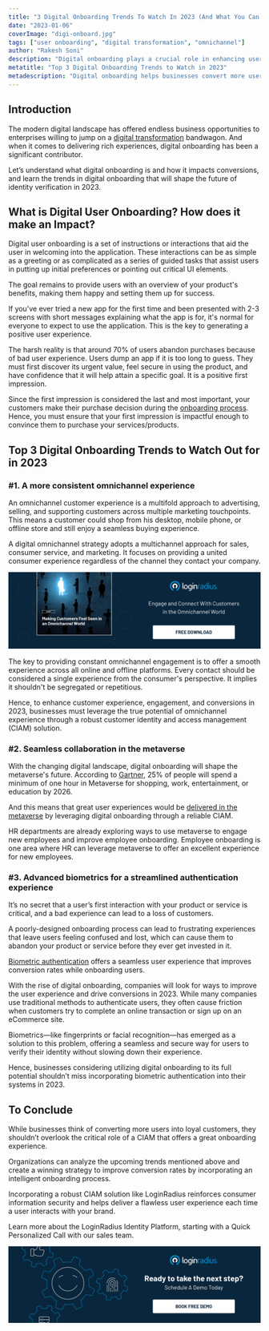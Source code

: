 ```yaml
---
title: "3 Digital Onboarding Trends To Watch In 2023 (And What You Can Do About It Now)"
date: "2023-01-06"
coverImage: "digi-onboard.jpg"
tags: ["user onboarding", "digital transformation", "omnichannel"]
author: "Rakesh Soni"
description: "Digital onboarding plays a crucial role in enhancing user experience. This blog will help you understand what digital onboarding is, how it impacts conversions, and the trends in digital onboarding that will shape the future of identity verification."
metatitle: "Top 3 Digital Onboarding Trends to Watch in 2023"
metadescription: "Digital onboarding helps businesses convert more users into customers. Here’s a list of digital onboarding trends to watch out for in 2023."
---
```


## Introduction

The modern digital landscape has offered endless business opportunities to enterprises willing to jump on a [digital transformation](https://blog.loginradius.com/identity/what-is-digital-transformation/) bandwagon. And when it comes to delivering rich experiences, digital onboarding has been a significant contributor. 

Let’s understand what digital onboarding is and how it impacts conversions, and learn the trends in digital onboarding that will shape the future of identity verification in 2023. 


## What is Digital User Onboarding? How does it make an Impact? 

Digital user onboarding is a set of instructions or interactions that aid the user in welcoming into the application. These interactions can be as simple as a greeting or as complicated as a series of guided tasks that assist users in putting up initial preferences or pointing out critical UI elements. 

The goal remains to provide users with an overview of your product's benefits, making them happy and setting them up for success.

If you’ve ever tried a new app for the first time and been presented with 2-3 screens with short messages explaining what the app is for, it's normal for everyone to expect to use the application. This is the key to generating a positive user experience.

The harsh reality is that around 70% of users abandon purchases because of bad user experience. Users dump an app if it is too long to guess. They must first discover its urgent value, feel secure in using the product, and have confidence that it will help attain a specific goal. It is a positive first impression.

Since the first impression is considered the last and most important, your customers make their purchase decision during the [onboarding process](https://blog.loginradius.com/growth/smooth-onboarding-positive-user-impression/). Hence, you must ensure that your first impression is impactful enough to convince them to purchase your services/products.


## Top 3 Digital Onboarding Trends to Watch Out for in 2023


### #1. A more consistent omnichannel experience

An omnichannel customer experience is a multifold approach to advertising, selling, and supporting customers across multiple marketing touchpoints. This means a customer could shop from his desktop, mobile phone, or offline store and still enjoy a seamless buying experience.  

A digital omnichannel strategy adopts a multichannel approach for sales, consumer service, and marketing. It focuses on providing a united consumer experience regardless of the channel they contact your company.

[![EB-omnichannel](EB-omnichannel.png)](https://www.loginradius.com/resource/making-customers-feel-seen-in-an-omnichannel-world/)

The key to providing constant omnichannel engagement is to offer a smooth experience across all online and offline platforms. Every contact should be considered a single experience from the consumer's perspective. It implies it shouldn't be segregated or repetitious.

Hence, to enhance customer experience, engagement, and conversions in 2023, businesses must leverage the true potential of omnichannel experience through a robust customer identity and access management (CIAM) solution. 


### #2. Seamless collaboration in the metaverse

With the changing digital landscape, digital onboarding will shape the metaverse's future. According to [Gartner](https://www.gartner.com/en/newsroom/press-releases/2022-02-07-gartner-predicts-25-percent-of-people-will-spend-at-least-one-hour-per-day-in-the-metaverse-by-2026), 25% of people will spend a minimum of one hour in Metaverse for shopping, work, entertainment, or education by 2026. 

And this means that great user experiences would be [delivered in the metaverse](https://blog.loginradius.com/identity/changing-user-authentication-in-metaverse/) by leveraging digital onboarding through a reliable CIAM.  

HR departments are already exploring ways to use metaverse to engage new employees and improve employee onboarding. Employee onboarding is one area where HR can leverage metaverse to offer an excellent experience for new employees. 


### #3. Advanced biometrics for a streamlined authentication experience

It’s no secret that a user’s first interaction with your product or service is critical, and a bad experience can lead to a loss of customers. 

A poorly-designed onboarding process can lead to frustrating experiences that leave users feeling confused and lost, which can cause them to abandon your product or service before they ever get invested in it. 

[Biometric authentication](https://blog.loginradius.com/identity/what-is-mob-biometric-authentication/) offers a seamless user experience that improves conversion rates while onboarding users.

With the rise of digital onboarding, companies will  look for ways to improve the user experience and drive conversions in 2023. While many companies use traditional methods to authenticate users, they often cause friction when customers try to complete an online transaction or sign up on an eCommerce site. 

Biometrics—like fingerprints or facial recognition—has emerged as a solution to this problem, offering a seamless and secure way for users to verify their identity without slowing down their experience.

Hence, businesses considering utilizing digital onboarding to its full potential shouldn’t miss incorporating biometric authentication into their systems in 2023. 


## To Conclude

While businesses think of converting more users into loyal customers, they shouldn’t overlook the critical role of a CIAM that offers a great onboarding experience. 

Organizations can analyze the upcoming trends mentioned above and create a winning strategy to improve conversion rates by incorporating an intelligent onboarding process. 

Incorporating a robust CIAM solution like LoginRadius reinforces consumer information security and helps deliver a flawless user experience each time a user interacts with your brand.

Learn more about the LoginRadius Identity Platform, starting with a Quick Personalized Call with our sales team.



[![book-a-free-demo-loginradius](../../assets/book-a-demo-loginradius.png)](https://www.loginradius.com/book-a-demo/)
